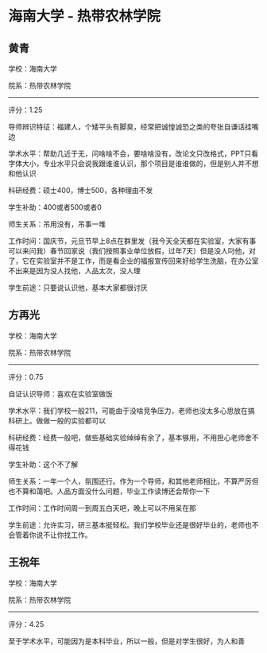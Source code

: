 # 海南大学 - 热带农林学院

## 黄青

学校：海南大学

院系：热带农林学院

* * *

评分：1.25

导师辨识特征：福建人，个矮平头有脚臭，经常把诚惶诚恐之类的夸张自谦话挂嘴边

学术水平：帮助几近于无，问啥啥不会，要啥啥没有，改论文只改格式，PPT只看字体大小，专业水平只会说我跟谁谁认识，那个项目是谁谁做的，但是别人并不想和他认识

科研经费：硕士400，博士500，各种理由不发

学生补助：400或者500或者0

师生关系：吊用没有，吊事一堆

工作时间：国庆节，元旦节早上8点在群里发（我今天全天都在实验室，大家有事可以来问我）春节回家说（我们按照事业单位放假，过年7天）但是没人叼他，对了，它在实验室并不是工作，而是看企业的福报宣传回来好给学生洗脑，在办公室不出来是因为没人找他，人品太次，没人理

学生前途：只要说认识他，基本大家都很讨厌

## 方再光

学校：海南大学

院系：热带农林学院

* * *

评分：0.75

自证认识导师：喜欢在实验室做饭

学术水平：我们学校一般211，可能由于没啥竞争压力，老师也没太多心思放在搞科研上。做做一般的实验都可以

科研经费：经费一般吧，做些基础实验绰绰有余了，基本够用，不用担心老师舍不得花钱

学生补助：这个不了解

师生关系：一年一个人，氛围还行。作为一个导师，和其他老师相比，不算严厉但也不算和蔼吧。人品方面没什么问题，毕业工作读博还会帮你一下

工作时间：工作时间周一到周五白天吧，晚上可以不用呆在那

学生前途：允许实习，研三基本挺轻松。我们学校毕业还是很好毕业的，老师也不会管着你说不让你找工作。

## 王祝年

学校：海南大学

院系：热带农林学院

* * *

评分：4.25

至于学术水平，可能因为是本科毕业，所以一般，但是对学生很好，为人和善